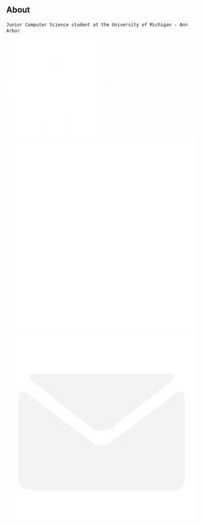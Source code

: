 ## About

```
Junior Computer Science student at the University of Michigan - Ann Arbor
```

[![github logo](/assets/images/github-logo.jpg)](https://github.com/zaboyle)
[![linkedin logo](/assets/images/linkedin-logo-white.svg)](https://www.linkedin.com/in/zachary-boyle/)
[![linkedin logo](/assets/images/mail-icon.png)](mailto:zboyle@umich.edu)